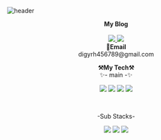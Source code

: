 ![header](https://capsule-render.vercel.app/api?type=waving&color=auto&height=300&section=header&text=welcome&fontSize=90&animation=fadeIn&fontAlignY=38&desc=KJS's%20GitHub%20Profile&descAlignY=51&descAlign=62)

<p align="center">
    <Strong>My Blog</Strong><br><br>
    <a href="https://developersodablog.tistory.com/" target="_blank"><img src="https://img.shields.io/badge/Tistory-535D6C?style=flat-square&logo=Blogger&logoColor=white"/>
    <a href="https://developersodablog.tistory.com/" target="_blank"><img src="https://img.shields.io/badge/Tistory-535D6C?style=flat-square&logo=naver&logoColor=white"/>
    </a>
    <br>
<Strong>📧Email</Strong><br>digyrh456789@gmail.com<br>
</p>
   
   
   
<p align="center">
    <Strong>⚒️My Tech⚒️</Strong><br>
     ✨- main -✨
   </p>
    <p align="center" display="inline-block">
        <img src="https://img.shields.io/badge/Flutter-A8DAF9?style=for-the-badge&logo=Flutter&logoColor="white">
        <img src="https://img.shields.io/badge/HTML5-4479A1?style=for-the-badge&logo=HTML5&logoColor=white">
        <img src="https://img.shields.io/badge/C-FFDDD2?style=for-the-badge&logo=C&logoColor=white">
        <img src="https://img.shields.io/badge/C++-E0FBFC?style=for-the-badge&logo=c&logoColor=white"></p><br>
                                                                                                       
<p align="center">
     -Sub Stacks-
</p>
                     
<p align="center" display="inline-block">
        <img src="https://img.shields.io/badge/React-03045E?style=for-the-badge&logo=React&logoColor=white">
        <img src="https://img.shields.io/badge/JavaScript-FFD60A?style=for-the-badge&logo=javascript&logoColor=white">   
        <img src="https://img.shields.io/badge/CSS-00B4D8?style=for-the-badge&logo=CSS&logoColor=white">
</p>
<!--


**B-KJS26/B-KJS26** is a ✨ _special_ ✨ repository because its `README.md` (this file) appears on your GitHub profile.

Here are some ideas to get you started:

- 🔭 I’m currently working on ...
- 🌱 I’m currently learning ...
- 👯 I’m looking to collaborate on ...
- 🤔 I’m looking for help with ...
- 💬 Ask me about ...
- 📫 How to reach me: ...
- 😄 Pronouns: ...
- ⚡ Fun fact: ...
-->

